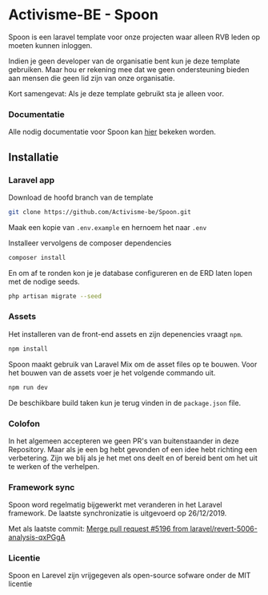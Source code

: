 # Activisme-BE - Spoon 

Spoon is een laravel template voor onze projecten waar alleen RVB leden op moeten kunnen inloggen. 

Indien je geen developer van de organisatie bent kun je deze template gebruiken. 
Maar hou er rekening mee dat we geen ondersteuning bieden aan mensen die geen lid zijn van onze organisatie. 

Kort samengevat: Als je deze template gebruikt sta je alleen voor. 

### Documentatie

Alle nodig documentatie voor Spoon kan [hier](https://activisme-be.github.io/Spoon-documentatie/) bekeken worden.

## Installatie 

### Laravel app

Download de hoofd branch van de template 

```bash 
git clone https://github.com/Activisme-be/Spoon.git
```
Maak een kopie van `.env.example` en hernoem het naar `.env`

Installeer vervolgens de composer dependencies 

```bash
composer install
```

En om af te ronden kon je je database configureren en de ERD laten lopen met de nodige seeds. 

```bash
php artisan migrate --seed
```

### Assets 

Het installeren van de front-end assets en zijn depenencies vraagt `npm`. 

```bash
npm install
```

Spoon maakt gebruik van Laravel Mix om de asset files op te bouwen. Voor het bouwen van de assets voer je het volgende commando uit. 

```bash
npm run dev
```

De beschikbare build taken kun je terug vinden in de `package.json` file.

### Colofon 
In het algemeen accepteren we geen PR's van buitenstaander in deze Repository.
Maar als je een bg hebt gevonden of een idee hebt richting een verbetering. 
Zijn we blij als je het met ons deelt en of bereid bent om het uit te werken of the verhelpen. 


### Framework sync

Spoon word regelmatig bijgewerkt met veranderen in het Laravel framework. 
De laatste synchronizatie is uitgevoerd op 26/12/2019. 

Met als laatste commit: [Merge pull request #5196 from laravel/revert-5006-analysis-qxPGgA](https://github.com/laravel/laravel/commit/25c36eb592c57e075acc32a12703005f67c4ec10)

### Licentie 
Spoon en Larevel zijn vrijgegeven als open-source sofware onder de MIT licentie
